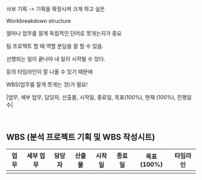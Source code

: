 사보 기획 -> 기획을 확장시켜 크게 하고 싶은

Workbreakdown structure

얼마나 업무를 잘게 독립적인 단어로 쪼개는지가 중요

팀 프로젝트 할 때 역할 분담을 잘 할 수 있음.

선행되는 일이 끝나야 내 일이 시작될 수 있다.

등의 타임라인이 잘 나올 수 있기 때문에

WBS(업무를 잘게 쪼개는 것)가 필요!

|업무, 세부 업무, 담당자, 산출물, 시작일, 종료일, 목표(100%), 현재 (100%), 진행일수|

<br>

## WBS (분석 프로젝트 기획 및 WBS 작성시트)

| 업무 | 세부 업무 | 담당자 | 산출물 | 시작일 | 종료일 | 목표(100%) | 타임라인 |
| ---- | --------- | ------ | ------ | ------ | ------ | ---------- | -------- |
|      |           |        |        |        |        |            |          |



